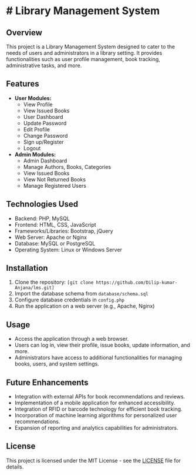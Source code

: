 # # Library Management System

## Overview
This project is a Library Management System designed to cater to the needs of users and administrators in a library setting. It provides functionalities such as user profile management, book tracking, administrative tasks, and more.

## Features
- **User Modules:**
  - View Profile
  - View Issued Books
  - User Dashboard
  - Update Password
  - Edit Profile
  - Change Password
  - Sign up/Register
  - Logout
- **Admin Modules:**
  - Admin Dashboard
  - Manage Authors, Books, Categories
  - View Issued Books
  - View Not Returned Books
  - Manage Registered Users

## Technologies Used
- Backend: PHP, MySQL
- Frontend: HTML, CSS, JavaScript
- Frameworks/Libraries: Bootstrap, jQuery
- Web Server: Apache or Nginx
- Database: MySQL or PostgreSQL
- Operating System: Linux or Windows Server

## Installation
1. Clone the repository: `[git clone https://github.com/Dilip-kumar-Anjana/lms.git]`
2. Import the database schema from `database/schema.sql`
3. Configure database credentials in `config.php`
4. Run the application on a web server (e.g., Apache, Nginx)

## Usage
- Access the application through a web browser.
- Users can log in, view their profile, issue books, update information, and more.
- Administrators have access to additional functionalities for managing books, users, and system settings.

## Future Enhancements
- Integration with external APIs for book recommendations and reviews.
- Implementation of a mobile application for enhanced accessibility.
- Integration of RFID or barcode technology for efficient book tracking.
- Incorporation of machine learning algorithms for personalized user recommendations.
- Expansion of reporting and analytics capabilities for administrators.



## License
This project is licensed under the MIT License - see the [LICENSE](LICENSE) file for details.


